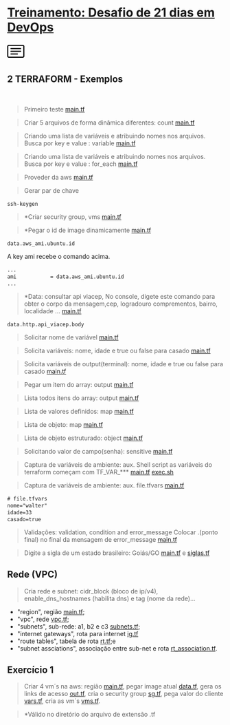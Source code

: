 # [Treinamento: Desafio de 21 dias em DevOps](../../README.md)
[![menu](../../assets/menu.png)](./terraform.md)   
## 2 TERRAFORM - Exemplos

<br>

> Primeiro teste
[main.tf](example/1/main.tf)

> Criar 5 arquivos de forma dinâmica diferentes: count
[main.tf](example/2/main.tf)

> Criando uma lista de variáveis e atribuindo nomes nos arquivos. Busca por key e value : variable
[main.tf](example/3/main.tf)

> Criando uma lista de variáveis e atribuindo nomes nos arquivos. Busca por key e value : for_each
[main.tf](example/3/main.tf)

> Proveder da aws
[main.tf](example/providers/1/main.tf)


> Gerar par de chave 
```
ssh-keygen
```

<!-- Pega o conteúdo -->
> *Criar security group, vms 
[main.tf](example/providers/3/main.tf)

> *Pegar o id de image dinamicamente
[main.tf](example/providers/4-data/main.tf)
```
data.aws_ami.ubuntu.id
```
A key ami recebe o comando acima.
```
...
ami           = data.aws_ami.ubuntu.id
...
```

> *Data: consultar api viacep,
No console, digete este comando para obter o corpo da mensagem,cep, logradouro comprementos, bairro, localidade ...
[main.tf](example/providers/4-data/api/main.tf)
```
data.http.api_viacep.body
```

> Solicitar nome de variável
[main.tf](example/5-variaveis/1/main.tf)

> Solicita variáveis: nome, idade e true ou false para casado
[main.tf](example/5-variaveis/2/main.tf)

> Solicita variáveis de output(terminal): nome, idade e true ou false para casado 
[main.tf](example/6-output/1/main.tf)


> Pegar um item do array: output 
[main.tf](example/6-output/2/main.tf)


> Lista todos itens do array: output 
[main.tf](example/6-output/3/main.tf)


> Lista de valores definidos: map 
[main.tf](example/6-output/4/main.tf)

> Lista de objeto: map 
[main.tf](example/6-output/5/main.tf)

> Lista de objeto estruturado: object 
[main.tf](example/6-output/6/main.tf)

> Solicitando valor de campo(senha): sensitive
[main.tf](example/6-output/7/main.tf)

> Captura de variáveis de ambiente: aux. Shell script
as variáveis do terraform começam com TF_VAR_***
[main.tf](example/6-output/8/main.tf)
[exec.sh](example/6-output/8/exec.sh)

> Captura de variáveis de ambiente: aux. file.tfvars
[main.tf](example/6-output/9/main.tf)
```
# file.tfvars
nome="walter"
idade=33
casado=true
```

> Validações: validation, condition and error_message
Colocar .(ponto final) no final da mensagem de error_message 
[main.tf](example/6-output/10/main.tf)

> Digite a sigla de um estado brasileiro: Goiás/GO
[main.tf](example/6-output/10/1/main.tf) e
[siglas.tf](example/6-output/10/1/sigla.tf)

## Rede (VPC)

> Cria rede e subnet: cidr_block (bloco de ip/v4), enable_dns_hostnames (habilita dns) e tag (nome da rede)... 
* "region", região [main.tf](example/8-vpc/1/main.tf); 
* "vpc", rede [vpc.tf](example/8-vpc/1/vpc.tf); 
* "subnets", sub-rede: a1, b2 e c3 [subnets.tf](example/8-vpc/1/subnets.tf);
* "internet gateways", rota para internet [ig.tf](example/8-vpc/1/ig.tf)
* "route tables", tabela de rota [rt.tf](example/8-vpc/1/rt.tf);e
* "subnet assciations", associação entre sub-net e rota [rt_association.tf](example/8-vpc/1/rt_association.tf).


## Exercício 1

> Criar 4 vm´s na aws: 
região [main.tf](example/7-exercicio/1/main.tf),
pegar image atual [data.tf](example/7-exercicio/1/data.tf),
gera os links de acesso [out.tf](example/7-exercicio/1/out.tf),
cria o security group [sg.tf](example/7-exercicio/1/sg.tf),
pega valor do cliente [vars.tf](example/7-exercicio/1/vars.tf),
cria as vm´s [vms.tf](example/7-exercicio/1/vms.tf).

>   *Válido no diretório do arquivo de extensão .tf